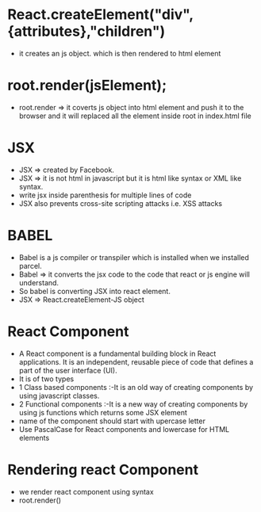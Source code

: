 # React.createElement("div",{attributes},"children")

- it creates an js object. which is then rendered to html element

# root.render(jsElement);

- root.render => it coverts js object into html element and push it to the browser and it will replaced all the element inside root in index.html file

# JSX

- JSX => created by Facebook.
- JSX => it is not html in javascript but it is html like syntax or XML like syntax.
- write jsx inside parenthesis for multiple lines of code
- JSX also prevents cross-site scripting attacks i.e. XSS attacks

# BABEL

- Babel is a js compiler or transpiler which is installed when we installed parcel.
- Babel => it converts the jsx code to the code that react or js engine will understand.
- So babel is converting JSX into react element.
- JSX => React.createElement-JS object

# React Component

- A React component is a fundamental building block in React applications. It is an independent, reusable piece of code that defines a part of the user interface (UI).
- It is of two types
- 1 Class based components :-It is an old way of creating components by using javascript classes.
- 2 Functional components :-It is a new way of creating components by using js functions which returns some JSX element
- name of the component should start with upercase letter
- Use PascalCase for React components and lowercase for HTML elements

# Rendering react Component

- we render react component using syntax
- root.render(<Component/>)
